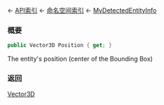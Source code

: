← [API索引](Api-Index) ← [命名空间索引](Namespace-Index) ← [MyDetectedEntityInfo](Sandbox.ModAPI.Ingame.MyDetectedEntityInfo)

### 概要

```csharp
public Vector3D Position { get; }
```

The entity's position (center of the Bounding Box)

### 返回

[Vector3D](VRageMath.Vector3D)

